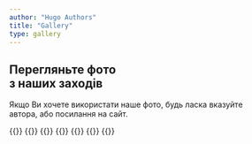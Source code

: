 ```yaml
---
author: "Hugo Authors"
title: "Gallery"
type: gallery
---
```


<div class='text-left mt-8 mx-auto container px-6 text-justify mb-20'>
    <h2 class='uppercase text-5xl text-red-600 font-bold py-4 mb-4'>
        Перегляньте фото <br> з наших заходів
    </h2>
    <p class='text-2xl text-gray-600'>
        Якщо Ви хочете використати наше фото, будь ласка вказуйте <br> автора, або посилання на сайт.
    </p>
</div>


{{<albums>}}
{{<album-item src="/albums-cover/Xmas.png" length="11" caption="Пісочне шоу 'Снігова Королева'" gallerylink="/uk/gallery5">}}
   {{<album-item src="/albums-cover/home_concert.webp" length="13" caption="Квартирник. Автор: Стецька Є" gallerylink="/uk/gallery3">}}
    {{<album-item src="/albums-cover/vechorniza.webp" length="16" caption="Вечорниця 'Калита'" gallerylink="/uk/gallery4">}}
    {{<album-item src="/albums-cover/hoda_vishivanok.webp" length="29" caption="21.05.2022 - Хода вишиванок" gallerylink="/uk/gallery2">}}
    {{<album-item src="/albums-cover/vistavka.webp" length="18" caption="4-6 листопада. Виставка" gallerylink="/uk/gallery1">}}
{{</albums>}}